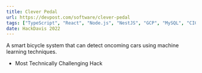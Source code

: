 ```yaml
---
title: Clever Pedal
url: https://devpost.com/software/clever-pedal
tags: ["TypeScript", "React", "Node.js", "NestJS", "GCP", "MySQL", "CICD"]
date: HackDavis 2022
---
```


A smart bicycle system that can detect oncoming cars using machine learning techniques.

- Most Technically Challenging Hack

